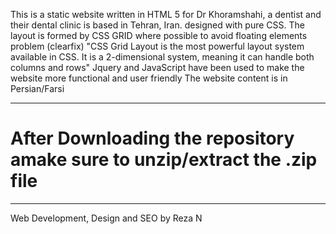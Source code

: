 
 This is a static website written in HTML 5 for Dr Khoramshahi, a dentist and their dental clinic is based in Tehran, Iran. 
 designed with pure CSS. The layout is formed by CSS GRID where possible to avoid floating elements problem (clearfix) 
 "CSS Grid Layout is the most powerful layout system available in CSS. It is a 2-dimensional system, meaning it can handle          both columns and rows"
 Jquery and JavaScript have been used to make the website more functional and user friendly
 The website content is in Persian/Farsi


***
# After Downloading the repository amake sure to unzip/extract the .zip file
***

Web Development, Design and SEO by Reza N
